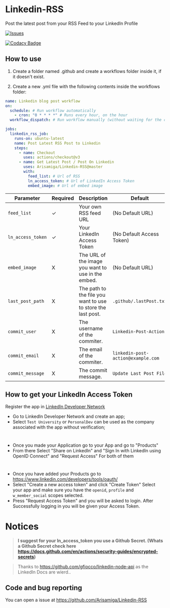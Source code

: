 # Linkedin-RSS

Post the latest post from your RSS Feed to your LinkedIn Profile

<a href="https://github.com/Arisamiga/Linkedin-RSS/issues">
 <img alt="Issues" src="https://img.shields.io/github/issues/Arisamiga/Linkedin-RSS?color=0088ff" />
</a>

[![Codacy Badge](https://app.codacy.com/project/badge/Grade/3745df43ebbe497990648d06ea0cd2fa)](https://app.codacy.com/gh/Arisamiga/Linkedin-RSS/dashboard?utm_source=gh&utm_medium=referral&utm_content=&utm_campaign=Badge_grade)

## How to use

1.  Create a folder named .github and create a workflows folder inside it, if it doesn't exist.

2.  Create a new .yml file with the following contents inside the workflows folder:

```yaml
name: Linkedin blog post workflow
on:
  schedule: # Run workflow automatically
    - cron: "0 * * * *" # Runs every hour, on the hour
  workflow_dispatch: # Run workflow manually (without waiting for the cron to be called), through the GitHub Actions Workflow page directly

jobs:
  linkedin_rss_job:
    runs-on: ubuntu-latest
    name: Post Latest RSS Post to Linkedin
    steps:
      - name: Checkout
        uses: actions/checkout@v3
      - name: Get Latest Post / Post On Linkedin
        uses: Arisamiga/Linkedin-RSS@master
        with:
          feed_list: # Url of RSS
          ln_access_token: # Url of LinkedIn Access Token
          embed_image: # Url of embed image
```

| Parameter         | Required | Description                                                  | Default                            |
| ----------------- | -------- | ------------------------------------------------------------ | ---------------------------------- |
| `feed_list`       | ✓        | Your own RSS feed URL                                        | (No Default URL)                   |
| `ln_access_token` | ✓        | Your LinkedIn Access Token                                   | (No Default Access Token)          |
| `embed_image`     | X        | The URL of the image you want to use in the embed.           | (No Default URL)                   |
| `last_post_path`  | X        | The path to the file you want to use to store the last post. | `.github/.lastPost.txt`            |
| `commit_user`     | X        | The username of the commiter.                                | `Linkedin-Post-Action`             |
| `commit_email`    | X        | The email of the commiter.                                   | `linkedin-post-action@example.com` |
| `commit_message`  | X        | The commit message.                                          | `Update Last Post File`            |

## How to get your LinkedIn Access Token

Register the app in [LinkedIn Developer Network](https://developer.linkedin.com/)

-   Go to LinkedIn Developer Network and create an app;
-   Select `Test University` or `PersonalDev` can be used as the company associated with the app without verification;

#

-   Once you made your Application go to your App and go to "Products"
-   From there Select "Share on LinkedIn" and "Sign In with LinkedIn using OpenID Connect" and "Request Access" For both of them

#

-   Once you have added your Products go to https://www.linkedin.com/developers/tools/oauth/
-   Select "Create a new access token" and click "Create Token" Select your app and make sure you have the `openid`, `profile` and `w_member_social` scopes selected.
-   Press "Request Access Token" and you will be asked to login. After Successfully logging in you will be given your Access Token.

# Notices

> **I suggest for your ln_access_token you use a Github Secret. (Whats a Github Secret check here https://docs.github.com/en/actions/security-guides/encrypted-secrets)**

> Thanks to https://github.com/gfiocco/linkedin-node-api as the LinkedIn Docs are wierd..

## Code and bug reporting

You can open a issue at https://github.com/Arisamiga/Linkedin-RSS

